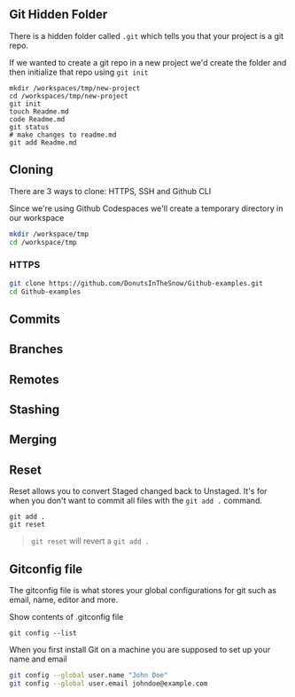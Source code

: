 ## Git Hidden Folder

There is a hidden folder called `.git` which tells you that your project is a git repo.

If we wanted to create a git repo in a new project we'd create the folder and then initialize that repo using `git init`
```
mkdir /workspaces/tmp/new-project
cd /workspaces/tmp/new-project
git init
touch Readme.md
code Readme.md
git status
# make changes to readme.md
git add Readme.md
```

## Cloning

There are 3 ways to clone: HTTPS, SSH and Github CLI

Since we're using Github Codespaces we'll create a temporary directory in our workspace
```sh
mkdir /workspace/tmp
cd /workspace/tmp
```

### HTTPS
```sh
git clone https://github.com/DonutsInTheSnow/Github-examples.git
cd Github-examples
```

## Commits

## Branches

## Remotes

## Stashing

## Merging

## Reset
Reset allows you to convert Staged changed back to Unstaged. It's for when you don't want to commit all files with the `git add .` command.
```
git add .
git reset
```
> `git reset` will revert a `git add .`

## Gitconfig file
The gitconfig file is what stores your global configurations for git such as email, name, editor and more.

Show contents of .gitconfig file
```
git config --list
```

When you first install Git on a machine you are supposed to set up your name and email
```sh
git config --global user.name "John Doe"
git config --global user.email johndoe@example.com
```


